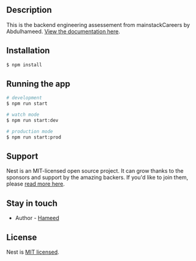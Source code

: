 ## Description

This is the backend engineering assessement from mainstackCareers by Abdulhameed.
[View the documentation here](https://documenter.getpostman.com/view/10490824/2s93CExGiB).


## Installation

```bash
$ npm install
```

## Running the app

```bash
# development
$ npm run start

# watch mode
$ npm run start:dev

# production mode
$ npm run start:prod
```


## Support

Nest is an MIT-licensed open source project. It can grow thanks to the sponsors and support by the amazing backers. If you'd like to join them, please [read more here](https://docs.nestjs.com/support).

## Stay in touch

- Author - [Hameed](https://github.com/Humiditii)

## License

Nest is [MIT licensed](LICENSE).
